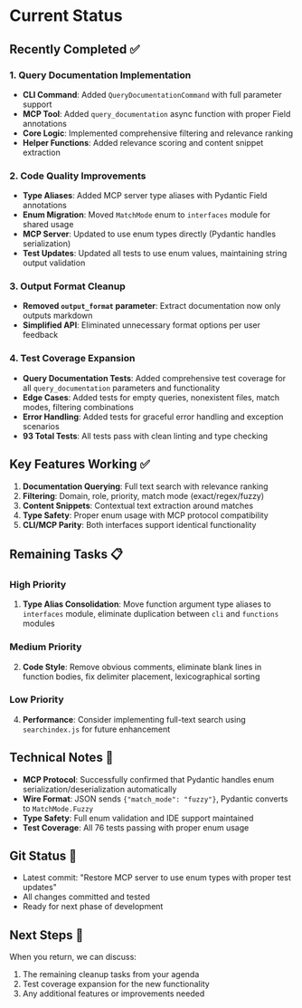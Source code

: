 # Current Status

## Recently Completed ✅

### 1. Query Documentation Implementation
- **CLI Command**: Added `QueryDocumentationCommand` with full parameter support
- **MCP Tool**: Added `query_documentation` async function with proper Field annotations  
- **Core Logic**: Implemented comprehensive filtering and relevance ranking
- **Helper Functions**: Added relevance scoring and content snippet extraction

### 2. Code Quality Improvements
- **Type Aliases**: Added MCP server type aliases with Pydantic Field annotations
- **Enum Migration**: Moved `MatchMode` enum to `interfaces` module for shared usage
- **MCP Server**: Updated to use enum types directly (Pydantic handles serialization)
- **Test Updates**: Updated all tests to use enum values, maintaining string output validation

### 3. Output Format Cleanup
- **Removed `output_format` parameter**: Extract documentation now only outputs markdown
- **Simplified API**: Eliminated unnecessary format options per user feedback

### 4. Test Coverage Expansion
- **Query Documentation Tests**: Added comprehensive test coverage for all `query_documentation` parameters and functionality
- **Edge Cases**: Added tests for empty queries, nonexistent files, match modes, filtering combinations
- **Error Handling**: Added tests for graceful error handling and exception scenarios
- **93 Total Tests**: All tests pass with clean linting and type checking

## Key Features Working ✅

1. **Documentation Querying**: Full text search with relevance ranking
2. **Filtering**: Domain, role, priority, match mode (exact/regex/fuzzy)
3. **Content Snippets**: Contextual text extraction around matches
4. **Type Safety**: Proper enum usage with MCP protocol compatibility
5. **CLI/MCP Parity**: Both interfaces support identical functionality

## Remaining Tasks 📋

### High Priority
1. **Type Alias Consolidation**: Move function argument type aliases to `interfaces` module, eliminate duplication between `cli` and `functions` modules

### Medium Priority  
2. **Code Style**: Remove obvious comments, eliminate blank lines in function bodies, fix delimiter placement, lexicographical sorting

### Low Priority
4. **Performance**: Consider implementing full-text search using `searchindex.js` for future enhancement

## Technical Notes 🔧

- **MCP Protocol**: Successfully confirmed that Pydantic handles enum serialization/deserialization automatically
- **Wire Format**: JSON sends `{"match_mode": "fuzzy"}`, Pydantic converts to `MatchMode.Fuzzy`
- **Type Safety**: Full enum validation and IDE support maintained
- **Test Coverage**: All 76 tests passing with proper enum usage

## Git Status 📝
- Latest commit: "Restore MCP server to use enum types with proper test updates"
- All changes committed and tested
- Ready for next phase of development

## Next Steps 🚀
When you return, we can discuss:
1. The remaining cleanup tasks from your agenda
2. Test coverage expansion for the new functionality
3. Any additional features or improvements needed